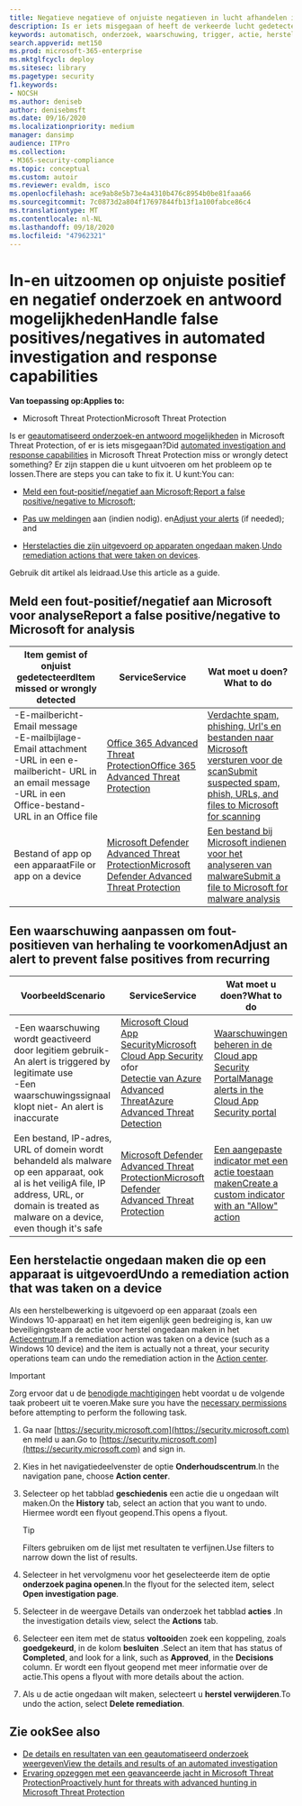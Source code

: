 ```yaml
---
title: Negatieve negatieve of onjuiste negatieven in lucht afhandelen in Microsoft Threat Protection
description: Is er iets misgegaan of heeft de verkeerde lucht gedetecteerd in Microsoft Threat Protection? Meer informatie over het indienen van onjuiste of onjuiste negatieven bij Microsoft voor analyse.
keywords: automatisch, onderzoek, waarschuwing, trigger, actie, herstellen, fout positief, negatief negatief
search.appverid: met150
ms.prod: microsoft-365-enterprise
ms.mktglfcycl: deploy
ms.sitesec: library
ms.pagetype: security
f1.keywords:
- NOCSH
ms.author: deniseb
author: denisebmsft
ms.date: 09/16/2020
ms.localizationpriority: medium
manager: dansimp
audience: ITPro
ms.collection:
- M365-security-compliance
ms.topic: conceptual
ms.custom: autoir
ms.reviewer: evaldm, isco
ms.openlocfilehash: ace9ab8e5b73e4a4310b476c8954b0be81faaa66
ms.sourcegitcommit: 7c0873d2a804f17697844fb13f1a100fabce86c4
ms.translationtype: MT
ms.contentlocale: nl-NL
ms.lasthandoff: 09/18/2020
ms.locfileid: "47962321"
---
```

# <a name="handle-false-positivesnegatives-in-automated-investigation-and-response-capabilities"></a><span data-ttu-id="70e7c-105">In-en uitzoomen op onjuiste positief en negatief onderzoek en antwoord mogelijkheden</span><span class="sxs-lookup"><span data-stu-id="70e7c-105">Handle false positives/negatives in automated investigation and response capabilities</span></span>

<span data-ttu-id="70e7c-106">**Van toepassing op:**</span><span class="sxs-lookup"><span data-stu-id="70e7c-106">**Applies to:**</span></span>
- <span data-ttu-id="70e7c-107">Microsoft Threat Protection</span><span class="sxs-lookup"><span data-stu-id="70e7c-107">Microsoft Threat Protection</span></span>

<span data-ttu-id="70e7c-108">Is er [geautomatiseerd onderzoek-en antwoord mogelijkheden](mtp-autoir.md) in Microsoft Threat Protection, of er is iets misgegaan?</span><span class="sxs-lookup"><span data-stu-id="70e7c-108">Did [automated investigation and response capabilities](mtp-autoir.md) in Microsoft Threat Protection miss or wrongly detect something?</span></span> <span data-ttu-id="70e7c-109">Er zijn stappen die u kunt uitvoeren om het probleem op te lossen.</span><span class="sxs-lookup"><span data-stu-id="70e7c-109">There are steps you can take to fix it.</span></span> <span data-ttu-id="70e7c-110">U kunt:</span><span class="sxs-lookup"><span data-stu-id="70e7c-110">You can:</span></span>

- <span data-ttu-id="70e7c-111">[Meld een fout-positief/negatief aan Microsoft](#report-a-false-positivenegative-to-microsoft-for-analysis);</span><span class="sxs-lookup"><span data-stu-id="70e7c-111">[Report a false positive/negative to Microsoft](#report-a-false-positivenegative-to-microsoft-for-analysis);</span></span>

- <span data-ttu-id="70e7c-112">[Pas uw meldingen](#adjust-an-alert-to-prevent-false-positives-from-recurring) aan (indien nodig). en</span><span class="sxs-lookup"><span data-stu-id="70e7c-112">[Adjust your alerts](#adjust-an-alert-to-prevent-false-positives-from-recurring) (if needed); and</span></span> 

- <span data-ttu-id="70e7c-113">[Herstelacties die zijn uitgevoerd op apparaten ongedaan maken](#undo-a-remediation-action-that-was-taken-on-a-device).</span><span class="sxs-lookup"><span data-stu-id="70e7c-113">[Undo remediation actions that were taken on devices](#undo-a-remediation-action-that-was-taken-on-a-device).</span></span> 

<span data-ttu-id="70e7c-114">Gebruik dit artikel als leidraad.</span><span class="sxs-lookup"><span data-stu-id="70e7c-114">Use this article as a guide.</span></span> 

## <a name="report-a-false-positivenegative-to-microsoft-for-analysis"></a><span data-ttu-id="70e7c-115">Meld een fout-positief/negatief aan Microsoft voor analyse</span><span class="sxs-lookup"><span data-stu-id="70e7c-115">Report a false positive/negative to Microsoft for analysis</span></span>

|<span data-ttu-id="70e7c-116">Item gemist of onjuist gedetecteerd</span><span class="sxs-lookup"><span data-stu-id="70e7c-116">Item missed or wrongly detected</span></span> |<span data-ttu-id="70e7c-117">Service</span><span class="sxs-lookup"><span data-stu-id="70e7c-117">Service</span></span>  |<span data-ttu-id="70e7c-118">Wat moet u doen?</span><span class="sxs-lookup"><span data-stu-id="70e7c-118">What to do</span></span>  |
|---------|---------|---------|
|<span data-ttu-id="70e7c-119">-E-mailbericht</span><span class="sxs-lookup"><span data-stu-id="70e7c-119">- Email message</span></span> <br/><span data-ttu-id="70e7c-120">-E-mailbijlage</span><span class="sxs-lookup"><span data-stu-id="70e7c-120">- Email attachment</span></span> <br/><span data-ttu-id="70e7c-121">-URL in een e-mailbericht</span><span class="sxs-lookup"><span data-stu-id="70e7c-121">- URL in an email message</span></span><br/><span data-ttu-id="70e7c-122">-URL in een Office-bestand</span><span class="sxs-lookup"><span data-stu-id="70e7c-122">- URL in an Office file</span></span>      |[<span data-ttu-id="70e7c-123">Office 365 Advanced Threat Protection</span><span class="sxs-lookup"><span data-stu-id="70e7c-123">Office 365 Advanced Threat Protection</span></span>](https://docs.microsoft.com/microsoft-365/security/office-365-security/office-365-atp)        |[<span data-ttu-id="70e7c-124">Verdachte spam, phishing, Url's en bestanden naar Microsoft versturen voor de scan</span><span class="sxs-lookup"><span data-stu-id="70e7c-124">Submit suspected spam, phish, URLs, and files to Microsoft for scanning</span></span>](https://docs.microsoft.com/microsoft-365/security/office-365-security/admin-submission)         |
|<span data-ttu-id="70e7c-125">Bestand of app op een apparaat</span><span class="sxs-lookup"><span data-stu-id="70e7c-125">File or app on a device</span></span>    |[<span data-ttu-id="70e7c-126">Microsoft Defender Advanced Threat Protection</span><span class="sxs-lookup"><span data-stu-id="70e7c-126">Microsoft Defender Advanced Threat Protection</span></span>](https://docs.microsoft.com/windows/security/threat-protection)         |[<span data-ttu-id="70e7c-127">Een bestand bij Microsoft indienen voor het analyseren van malware</span><span class="sxs-lookup"><span data-stu-id="70e7c-127">Submit a file to Microsoft for malware analysis</span></span>](https://www.microsoft.com/wdsi/filesubmission)         |

## <a name="adjust-an-alert-to-prevent-false-positives-from-recurring"></a><span data-ttu-id="70e7c-128">Een waarschuwing aanpassen om fout-positieven van herhaling te voorkomen</span><span class="sxs-lookup"><span data-stu-id="70e7c-128">Adjust an alert to prevent false positives from recurring</span></span>

|<span data-ttu-id="70e7c-129">Voorbeeld</span><span class="sxs-lookup"><span data-stu-id="70e7c-129">Scenario</span></span> |<span data-ttu-id="70e7c-130">Service</span><span class="sxs-lookup"><span data-stu-id="70e7c-130">Service</span></span> |<span data-ttu-id="70e7c-131">Wat moet u doen?</span><span class="sxs-lookup"><span data-stu-id="70e7c-131">What to do</span></span> |
|--------|--------|--------|
|<span data-ttu-id="70e7c-132">-Een waarschuwing wordt geactiveerd door legitiem gebruik</span><span class="sxs-lookup"><span data-stu-id="70e7c-132">- An alert is triggered by legitimate use</span></span> <br/><span data-ttu-id="70e7c-133">-Een waarschuwingssignaal klopt niet</span><span class="sxs-lookup"><span data-stu-id="70e7c-133">- An alert is inaccurate</span></span>    |[<span data-ttu-id="70e7c-134">Microsoft Cloud App Security</span><span class="sxs-lookup"><span data-stu-id="70e7c-134">Microsoft Cloud App Security</span></span>](https://docs.microsoft.com/cloud-app-security)<br/> <span data-ttu-id="70e7c-135">of</span><span class="sxs-lookup"><span data-stu-id="70e7c-135">or</span></span> <br/>[<span data-ttu-id="70e7c-136">Detectie van Azure Advanced Threat</span><span class="sxs-lookup"><span data-stu-id="70e7c-136">Azure Advanced Threat Detection</span></span>](https://docs.microsoft.com/azure/security/fundamentals/threat-detection)         |[<span data-ttu-id="70e7c-137">Waarschuwingen beheren in de Cloud app Security Portal</span><span class="sxs-lookup"><span data-stu-id="70e7c-137">Manage alerts in the Cloud App Security portal</span></span>](https://docs.microsoft.com/cloud-app-security/managing-alerts)         |
|<span data-ttu-id="70e7c-138">Een bestand, IP-adres, URL of domein wordt behandeld als malware op een apparaat, ook al is het veilig</span><span class="sxs-lookup"><span data-stu-id="70e7c-138">A file, IP address, URL, or domain is treated as malware on a device, even though it's safe</span></span>|[<span data-ttu-id="70e7c-139">Microsoft Defender Advanced Threat Protection</span><span class="sxs-lookup"><span data-stu-id="70e7c-139">Microsoft Defender Advanced Threat Protection</span></span>](https://docs.microsoft.com/windows/security/threat-protection) |[<span data-ttu-id="70e7c-140">Een aangepaste indicator met een actie toestaan maken</span><span class="sxs-lookup"><span data-stu-id="70e7c-140">Create a custom indicator with an "Allow" action</span></span>](https://docs.microsoft.com/windows/security/threat-protection/microsoft-defender-atp/manage-indicators) |


## <a name="undo-a-remediation-action-that-was-taken-on-a-device"></a><span data-ttu-id="70e7c-141">Een herstelactie ongedaan maken die op een apparaat is uitgevoerd</span><span class="sxs-lookup"><span data-stu-id="70e7c-141">Undo a remediation action that was taken on a device</span></span>

<span data-ttu-id="70e7c-142">Als een herstelbewerking is uitgevoerd op een apparaat (zoals een Windows 10-apparaat) en het item eigenlijk geen bedreiging is, kan uw beveiligingsteam de actie voor herstel ongedaan maken in het [Actiecentrum](mtp-action-center.md).</span><span class="sxs-lookup"><span data-stu-id="70e7c-142">If a remediation action was taken on a device (such as a Windows 10 device) and the item is actually not a threat, your security operations team can undo the remediation action in the [Action center](mtp-action-center.md).</span></span>

> [!IMPORTANT]
> <span data-ttu-id="70e7c-143">Zorg ervoor dat u de [benodigde machtigingen](mtp-action-center.md#required-permissions-for-action-center-tasks) hebt voordat u de volgende taak probeert uit te voeren.</span><span class="sxs-lookup"><span data-stu-id="70e7c-143">Make sure you have the [necessary permissions](mtp-action-center.md#required-permissions-for-action-center-tasks) before attempting to perform the following task.</span></span>

1. <span data-ttu-id="70e7c-144">Ga naar [https://security.microsoft.com](https://security.microsoft.com) en meld u aan.</span><span class="sxs-lookup"><span data-stu-id="70e7c-144">Go to [https://security.microsoft.com](https://security.microsoft.com) and sign in.</span></span> 

2. <span data-ttu-id="70e7c-145">Kies in het navigatiedeelvenster de optie **Onderhoudscentrum**.</span><span class="sxs-lookup"><span data-stu-id="70e7c-145">In the navigation pane, choose **Action center**.</span></span> 

3. <span data-ttu-id="70e7c-146">Selecteer op het tabblad **geschiedenis** een actie die u ongedaan wilt maken.</span><span class="sxs-lookup"><span data-stu-id="70e7c-146">On the **History** tab, select an action that you want to undo.</span></span> <span data-ttu-id="70e7c-147">Hiermee wordt een flyout geopend.</span><span class="sxs-lookup"><span data-stu-id="70e7c-147">This opens a flyout.</span></span><br/>
    > [!TIP]
    > <span data-ttu-id="70e7c-148">Filters gebruiken om de lijst met resultaten te verfijnen.</span><span class="sxs-lookup"><span data-stu-id="70e7c-148">Use filters to narrow down the list of results.</span></span> 

4. <span data-ttu-id="70e7c-149">Selecteer in het vervolgmenu voor het geselecteerde item de optie **onderzoek pagina openen**.</span><span class="sxs-lookup"><span data-stu-id="70e7c-149">In the flyout for the selected item, select **Open investigation page**.</span></span>

5. <span data-ttu-id="70e7c-150">Selecteer in de weergave Details van onderzoek het tabblad **acties** .</span><span class="sxs-lookup"><span data-stu-id="70e7c-150">In the investigation details view, select the **Actions** tab.</span></span>

6. <span data-ttu-id="70e7c-151">Selecteer een item met de status **voltooid**en zoek een koppeling, zoals **goedgekeurd**, in de kolom **besluiten** .</span><span class="sxs-lookup"><span data-stu-id="70e7c-151">Select an item that has status of **Completed**, and look for a link, such as **Approved**, in the **Decisions** column.</span></span> <span data-ttu-id="70e7c-152">Er wordt een flyout geopend met meer informatie over de actie.</span><span class="sxs-lookup"><span data-stu-id="70e7c-152">This opens a flyout with more details about the action.</span></span>

7. <span data-ttu-id="70e7c-153">Als u de actie ongedaan wilt maken, selecteert u **herstel verwijderen**.</span><span class="sxs-lookup"><span data-stu-id="70e7c-153">To undo the action, select **Delete remediation**.</span></span>

## <a name="see-also"></a><span data-ttu-id="70e7c-154">Zie ook</span><span class="sxs-lookup"><span data-stu-id="70e7c-154">See also</span></span>

- [<span data-ttu-id="70e7c-155">De details en resultaten van een geautomatiseerd onderzoek weergeven</span><span class="sxs-lookup"><span data-stu-id="70e7c-155">View the details and results of an automated investigation</span></span>](mtp-autoir-results.md)
- [<span data-ttu-id="70e7c-156">Ervaring opzeggen met een geavanceerde jacht in Microsoft Threat Protection</span><span class="sxs-lookup"><span data-stu-id="70e7c-156">Proactively hunt for threats with advanced hunting in Microsoft Threat Protection</span></span>](advanced-hunting-overview.md)
